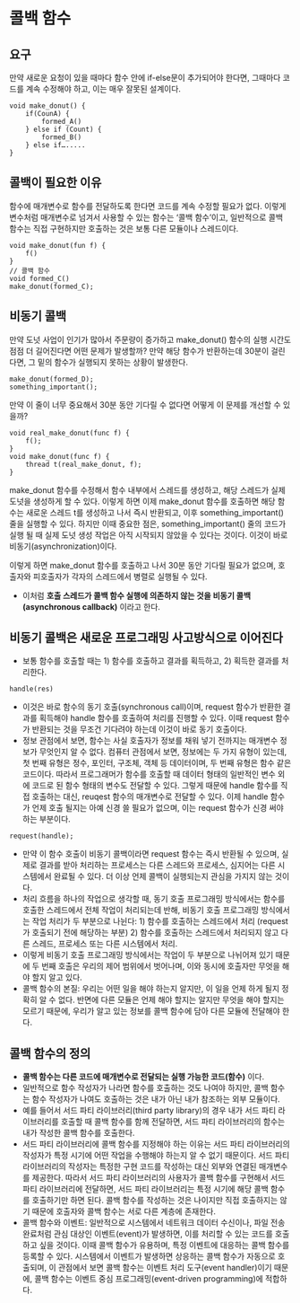 # 콜백 함수

## 요구
만약 새로운 요청이 있을 때마다 함수 안에 if-else문이 추가되어야 한다면, 그때마다 코드를 계속 수정해야 하고, 이는 매우 잘못된 설계이다.

```
void make_donut() {
	if(CounA) {
		formed_A()
	} else if (Count) {
		formed_B()
	} else if….....
}
```

## 콜백이 필요한 이유
함수에 매개변수로 함수를 전달하도록 한다면 코드를 계속 수정할 필요가 없다. 이렇게 변수처럼 매개변수로 넘겨서 사용할 수 있는 함수는 ‘콜백 함수’이고, 일반적으로 콜백 함수는 직접 구현하지만 호출하는 것은 보통 다른 모듈이나 스레드이다.

```
void make_donut(fun f) {
	f()
}
// 콜백 함수
void formed_C() 
make_donut(formed_C);
```

## 비동기 콜백
만약 도넛 사업이 인기가 많아서 주문량이 증가하고 make_donut() 함수의 실행 시간도 점점 더 길어진다면 어떤 문제가 발생할까? 만약 해당 함수가 반환하는데 30분이 걸린다면, 그 밑의 함수가 실행되지 못하는 상황이 발생한다.

```
make_donut(formed_D);
something_important();
```

만약 이 줄이 너무 중요해서 30분 동안 기다릴 수 없다면 어떻게 이 문제를 개선할 수 있을까?

```
void real_make_donut(func f) {
	f();
}
void make_donut(func f) {
	thread t(real_make_donut, f);
}
```

make_donut 함수를 수정해서 함수 내부에서 스레드를 생성하고, 해당 스레드가 실제 도넛을 생성하게 할 수 있다. 이렇게 하면 이제 make_donut 함수를 호출하면 해당 함수는 새로운 스레드 t를 생성하고 나서 즉시 반환되고, 이후 something_important() 줄을 실행할 수 있다. 하지만 이때 중요한 점은, something_important() 줄의 코드가 실행 될 때 실제 도넛 생성 작업은 아직 시작되지 않았을 수 있다는 것이다. 이것이 바로 비동기(asynchronization)이다. 

이렇게 하면 make_donut 함수를 호출하고 나서 30분 동안 기다릴 필요가 없으며, 호출자와 피호출자가 각자의 스레드에서 병렬로 실행될 수 있다.

- 이처럼 **호출 스레드가 콜백 함수 실행에 의존하지 않는 것을 비동기 콜백(asynchronous callback)** 이라고 한다. 

## 비동기 콜백은 새로운 프로그래밍 사고방식으로 이어진다
- 보통 함수를 호출할 때는 1) 함수를 호출하고 결과를 획득하고, 2) 획득한 결과를 처리한다. 

```res = request(); 
handle(res)
```

- 이것은 바로 함수의 동기 호출(synchronous call)이며, request 함수가 반환한 결과를 획득해야 handle 함수를 호출하여 처리를 진행할 수 있다. 이때 request 함수가 반환되는 것을 무조건 기다려야 하는데 이것이 바로 동기 호출이다.
- 정보 관점에서 보면, 함수는 사실 호출자가 정보를 채워 넣기 전까지는 매개변수 정보가 무엇인지 알 수 없다. 컴퓨터 관점에서 보면, 정보에는 두 가지 유형이 있는데, 첫 번째 유형은 정수, 포인터, 구조체, 객체 등 데이터이며, 두 번째 유형은 함수 같은 코드이다. 따라서 프로그래머가 함수를 호출할 때 데이터 형태의 일반적인 변수 외에 코드로 된 함수 형태의 변수도 전달할 수 있다. 그렇게 때문에 handle 함수를 직접 호출하는 대신, reuqest 함수의 매개변수로 전달할 수 있다. 이제 handle 함수가 언제 호출 될지는 아예 신경 쓸 필요가 없으며, 이는 request 함수가 신경 써야 하는 부분이다. 
```
request(handle);
```
- 만약 이 함수 호출이 비동기 콜백이라면 request 함수는 즉시 반환될 수 있으며, 실제로 결과를 받아 처리하는 프로세스는 다른 스레드와 프로세스, 심지어는 다른 시스템에서 완료될 수 있다. 더 이상 언제 콜백이 실행되는지 관심을 가지지 않는 것이다. 
- 처리 흐름을 하나의 작업으로 생각할 때, 동기 호출 프로그래밍 방식에서는 함수를 호출한 스레드에서 전체 작업이 처리되는데 반해, 비동기 호출 프로그래밍 방식에서는 작업 처리가 두 부분으로 나뉜다: 1) 함수를 호출하는 스레드에서 처리 (request가 호출되기 전에 해당하는 부분) 2) 함수를 호출하는 스레드에서 처리되지 않고 다른 스레드, 프로세스 또는 다른 시스템에서 처리. 
- 이렇게 비동기 호출 프로그래밍 방식에서는 작업이 두 부분으로 나뉘어져 있기 때문에 두 번째 호출은 우리의 제어 범위에서 벗어나며, 이와 동시에 호출자만 무엇을 해야 할지 알고 있다. 
- 콜백 함수의 본질: 우리는 어떤 일을 해야 하는지 알지만, 이 일을 언제 하게 될지 정확히 알 수 없다. 반면에 다른 모듈은 언제 해야 할지는 알지만 무엇을 해야 할지는 모르기 때문에, 우리가 알고 있는 정보를 콜백 함수에 담아 다른 모듈에 전달해야 한다. 

## 콜백 함수의 정의
- **콜백 함수는 다른 코드에 매개변수로 전달되는 실행 가능한 코드(함수)** 이다.  
- 일반적으로 함수 작성자가 나라면 함수를 호출하는 것도 나여야 하지만, 콜백 함수는 함수 작성자가 나여도 호출하는 것은 내가 아닌 내가 참조하는 외부 모듈이다. 
- 예를 들어서 서드 파티 라이브러리(third party library)의 경우 내가 서드 파티 라이브러리를 호출할 때 콜백 함수를 함께 전달하면, 서드 파티 라이브러리의 함수는 내가 작성한 콜백 함수를 호출한다. 
- 서드 파티 라이브러리에 콜백 함수를 지정해야 하는 이유는 서드 파티 라이브러리의 작성자가 특정 시기에 어떤 작업을 수행해야 하는지 알 수 없기 때문이다. 서드 파티 라이브러리의 작성자는 특정한 구현 코드를 작성하는 대신 외부와 연결된 매개변수를 제공한다. 따라서 서드 파티 라이브러리의 사용자가 콜백 함수를 구현해서 서드 파티 라이브러리에 전달하면, 서드 파티 라이브러리는 특정 시기에 해당 콜백 함수를 호출하기만 하면 된다. 콜백 함수를 작성하는 것은 나이지만 직접 호출하지는 않기 때문에 호출자와 콜백 함수는 서로 다른 계층에 존재한다. 
- 콜백 함수와 이벤트: 일반적으로 시스템에서 네트워크 데이터 수신이나, 파일 전송 완료처럼 관심 대상인 이벤트(event)가 발생하면, 이를 처리할 수 있는 코드를 호출하고 싶을 것이다. 이때 콜백 함수가 유용하며, 특정 이벤트에 대응하는 콜백 함수를 등록할 수 있다. 시스템에서 이벤트가 발생하면 상응하는 콜백 함수가 자동으로 호출되며, 이 관점에서 보면 콜백 함수는 이벤트 처리 도구(event handler)이기 때문에, 콜백 함수는 이벤트 중심 프로그래밍(event-driven programming)에 적합하다.